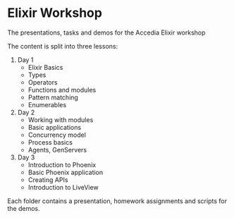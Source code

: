 # Elixir Workshop
The presentations, tasks and demos for the Accedia Elixir workshop

The content is split into three lessons:

1. Day 1
   * Elixir Basics
   * Types
   * Operators
   * Functions and modules
   * Pattern matching
   * Enumerables
2. Day 2
   * Working with modules
   * Basic applications
   * Concurrency model
   * Process basics
   * Agents, GenServers
3. Day 3
   * Introduction to Phoenix
   * Basic Phoenix application
   * Creating APIs
   * Introduction to LiveView

Each folder contains a presentation, homework assignments and scripts for the demos.